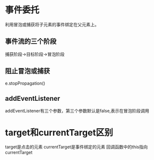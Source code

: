 # 事件委托
利用冒泡或捕获将子元素的事件绑定在父元素上。
## 事件流的三个阶段
捕获阶段->目标阶段->冒泡阶段
## 阻止冒泡或捕获
e.stopPropagation()
## addEventListener
addEventListener有三个参数，第三个参数默认是false,表示在冒泡阶段调用
# target和currentTarget区别
target是点击的元素
currentTarget是事件绑定的元素
回调函数中的this指向currentTarget